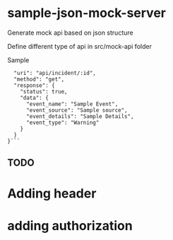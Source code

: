 # sample-json-mock-server

Generate mock api based on json structure

Define different type of api in src/mock-api folder

Sample

````{
  "uri": "api/incident/:id",
  "method": "get",
  "response": {
    "status": true,
    "data": {
      "event_name": "Sample Event",
      "event_source": "Sample source",
      "event_details": "Sample Details",
      "event_type": "Warning"
    }
  }
}```
````

## TODO

# Adding header

# adding authorization
